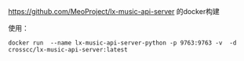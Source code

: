
https://github.com/MeoProject/lx-music-api-server 的docker构建

使用：
```
docker run  --name lx-music-api-server-python -p 9763:9763 -v  -d crosscc/lx-music-api-server:latest
```